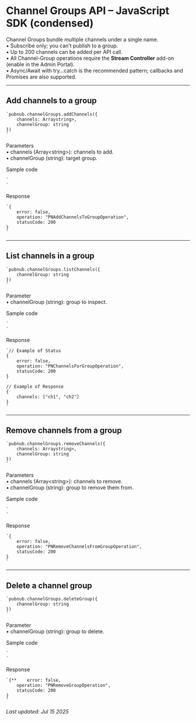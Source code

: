 # Channel Groups API – JavaScript SDK (condensed)

Channel Groups bundle multiple channels under a single name.  
• Subscribe only; you can’t publish to a group.  
• Up to 200 channels can be added per API call.  
• All Channel-Group operations require the **Stream Controller** add-on (enable in the Admin Portal).  
• Async/Await with try…catch is the recommended pattern; callbacks and Promises are also supported.

---

## Add channels to a group
```
`pubnub.channelGroups.addChannels({  
    channels: Arraystring>,  
    channelGroup: string  
})  
`
```
Parameters  
• channels (Array\<string>): channels to add.  
• channelGroup (string): target group.

Sample code  
```
`  
`
```
Response  
```
`{  
    error: false,  
    operation: "PNAddChannelsToGroupOperation",  
    statusCode: 200  
}  
`
```

---

## List channels in a group
```
`pubnub.channelGroups.listChannels({  
    channelGroup: string  
})  
`
```
Parameter  
• channelGroup (string): group to inspect.

Sample code  
```
`  
`
```
Response  
```
`// Example of Status  
{  
    error: false,  
    operation: "PNChannelsForGroupOperation",  
    statusCode: 200  
}  
  
// Example of Response  
{  
    channels: ["ch1", "ch2"]  
}  
`
```

---

## Remove channels from a group
```
`pubnub.channelGroups.removeChannels({  
    channels: Arraystring>,  
    channelGroup: string  
})  
`
```
Parameters  
• channels (Array\<string>): channels to remove.  
• channelGroup (string): group to remove them from.

Sample code  
```
`  
`
```
Response  
```
`{  
    error: false,  
    operation: "PNRemoveChannelsFromGroupOperation",  
    statusCode: 200  
}  
`
```

---

## Delete a channel group
```
`pubnub.channelGroups.deleteGroup({  
    channelGroup: string  
})  
`
```
Parameter  
• channelGroup (string): group to delete.

Sample code  
```
`  
`
```
Response  
```
`{**    error: false,  
    operation: "PNRemoveGroupOperation",  
    statusCode: 200  
}  
`
```

_Last updated: Jul 15 2025_